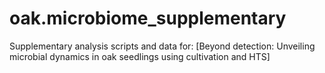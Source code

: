 # oak.microbiome_supplementary
Supplementary analysis scripts and data for: [Beyond detection: Unveiling microbial dynamics in oak seedlings using cultivation and HTS]
